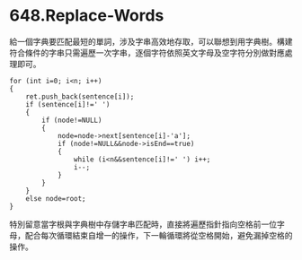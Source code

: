 # 648.Replace-Words

給一個字典要匹配最短的單詞，涉及字串高效地存取，可以聯想到用字典樹。構建符合條件的字串只需遍歷一次字串，逐個字符依照英文字母及空字符分別做對應處理即可。

```
for (int i=0; i<n; i++)
{
    ret.push_back(sentence[i]);
    if (sentence[i]!=' ')
    {
        if (node!=NULL)
        {
            node=node->next[sentence[i]-'a'];
            if (node!=NULL&&node->isEnd==true)
            {
                while (i<n&&sentence[i]!=' ') i++;
                i--;
            }
        }
    }
    else node=root;
}
```

特別留意當字根與字典樹中存儲字串匹配時，直接將遍歷指針指向空格前一位字母，配合每次循環結束自增一的操作，下一輪循環將從空格開始，避免漏掉空格的操作。
